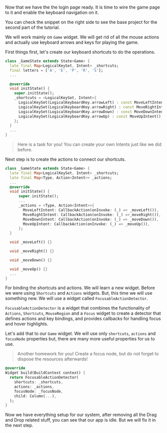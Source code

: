 Now that we have the the login page ready. It is time to wire the game page to it and enable the keyboard navigation on it. 

You can check the snippet on the right side to see the base project for the second part of the tutorial.

We will work mainly on `Game` widget. We will get rid of all the mouse actions and actually use keyboard arrows and keys for playing the game.

First things first, let's create our keyboard shortcuts to do the operations. 

```dart
class _GameState extends State<Game> {
  late final Map<LogicalKeySet, Intent> _shortcuts;
  final letters = ['A', 'E', 'P', 'R', 'S'];
  ...

  @override
  void initState() {
    super.initState();
    _shortcuts = <LogicalKeySet, Intent>{
      LogicalKeySet(LogicalKeyboardKey.arrowLeft) : const MoveLeftIntent(),
      LogicalKeySet(LogicalKeyboardKey.arrowRight) : const MoveRightIntent(),
      LogicalKeySet(LogicalKeyboardKey.arrowDown) : const MoveDownIntent(),
      LogicalKeySet(LogicalKeyboardKey.arrowUp) : const MoveUpIntent(),
    };
  }
  ...
}
```

> Here is a task for you! You can create your own Intents just like we did before.


Next step is to create the actions to connect our shortcuts.  

```dart
class _GameState extends State<Game> {
  late final Map<LogicalKeySet, Intent> _shortcuts;
  late final Map<Type, Action<Intent>> _actions;
  ...
  @override
  void initState() {
      super.initState();
      ...
      _actions = <Type, Action<Intent>>{
        MoveLeftIntent: CallbackAction(onInvoke: (_) => _moveLeft()),
        MoveRightIntent: CallbackAction(onInvoke: (_) =>_moveRight()),
        MoveDownIntent: CallbackAction(onInvoke: (_) => _moveDown()),
        MoveUpIntent: CallbackAction(onInvoke: (_) => _moveUp()),
      };
  }

  void _moveLeft() {}

  void _moveRight() {}

  void _moveDown() {}

  void _moveUp() {}
  ...
}
```

For binding the shortcuts and actions. We will learn a new widget. Before we were using `Shortcuts` and `Actions` widgets. But, this time we will use something new. We will use a widget called `FocusableActionDetector`.

`FocusableActionDetector` is a widget that combines the functionality of `Actions`, `Shortcuts`, `MouseRegion` and a `Focus` widget to create a detector that defines actions and key bindings, and provides callbacks for handling focus and hover highlights.

Let's add that to our `Game` widget. We will use only `shortcuts`, `actions` and `focusNode`  properties but, there are many more useful properties for us to use.

> Another homework for you! Create a focus node, but do not forget to dispose the resources afterwards!

```dart
@override
Widget build(BuildContext context) {
  return FocusableActionDetector(
    shortcuts: _shortcuts,
    actions: _actions,
    focusNode: _focusNode,
    child: Column(...),
  );
}
```

Now we have everything setup for our system, after removing all the Drag and Drop related stuff, you can see that our app is idle. But we will fix it in the next step.
